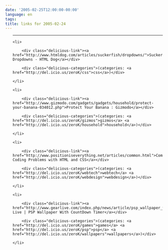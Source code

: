 ```yaml
---
date: '2005-02-25T12:00:00-00:00'
language: en
tags:
title: links for 2005-02-24
---
```



<ul class="delicious">

-------------------------------

	<li>

		<div class="delicious-link"><a href="http://www.htmldog.com/articles/suckerfish/dropdowns/">Suckerfish Dropdowns - HTML Dog</a></div>

		<div class="delicious-categories">(categories: <a href="http://del.icio.us/zeroK/css">css</a>)</div>

	</li>

	<li>

		<div class="delicious-link"><a href="http://www.gizmodo.com/gadgets/gadgets/household/protect-your-banana-034012.php">Protect Your Banana : Gizmodo</a></div>

		<div class="delicious-categories">(categories: <a href="http://del.icio.us/zeroK/gizmos">gizmos</a> <a href="http://del.icio.us/zeroK/household">household</a>)</div>

	</li>

	<li>

		<div class="delicious-link"><a href="http://www.positioniseverything.net/articles/common.html">Common Coding Problems with HTML and CSS</a></div>

		<div class="delicious-categories">(categories: <a href="http://del.icio.us/zeroK/webtech">webtech</a> <a href="http://del.icio.us/zeroK/webdesign">webdesign</a>)</div>

	</li>

	<li>

		<div class="delicious-link"><a href="http://www.gearlive.com/index.php/news/article/psp_wallpaper_with_countdown_timer_02240658/">Gear Live | PSP Wallpaper With CountDown Timer</a></div>

		<div class="delicious-categories">(categories: <a href="http://del.icio.us/zeroK/games">games</a> <a href="http://del.icio.us/zeroK/psp">psp</a> <a href="http://del.icio.us/zeroK/wallpapers">wallpapers</a>)</div>

	</li>

</ul>
